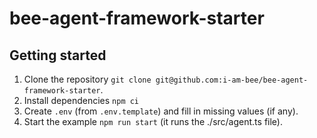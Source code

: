 # bee-agent-framework-starter

## Getting started

1. Clone the repository `git clone git@github.com:i-am-bee/bee-agent-framework-starter`.
2. Install dependencies `npm ci`
3. Create `.env` (from `.env.template`) and fill in missing values (if any).
4. Start the example `npm run start` (it runs the ./src/agent.ts file).
